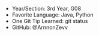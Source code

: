 - Year/Section: 3rd Year, G08
- Favorite Language: Java, Python
- One Git Tip Learned: git status
- GitHub: @ArnnonZevv
